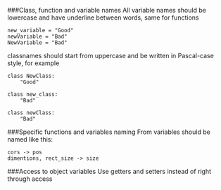 ###Class, function and variable names
All variable names should be lowercase and have underline between words, same
for functions
```
new_variable = "Good"
newVariable = "Bad"
NewVariable = "Bad" 
```
classnames should start from uppercase and be written in Pascal-case style, 
for example
```
class NewClass:
    "Good"

class new_class:
    "Bad"

class newClass:
    "Bad"
```

###Specific functions and variables naming
From variables should be named like this:

```
cors -> pos
dimentions, rect_size -> size
```

###Access to object variables
Use getters and setters instead of right through access
